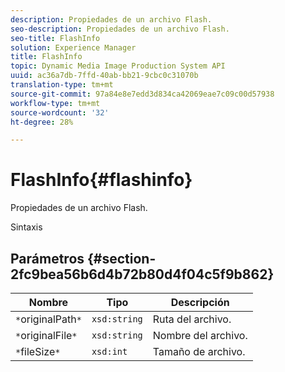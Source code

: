 ```yaml
---
description: Propiedades de un archivo Flash.
seo-description: Propiedades de un archivo Flash.
seo-title: FlashInfo
solution: Experience Manager
title: FlashInfo
topic: Dynamic Media Image Production System API
uuid: ac36a7db-7ffd-40ab-bb21-9cbc0c31070b
translation-type: tm+mt
source-git-commit: 97a84e8e7edd3d834ca42069eae7c09c00d57938
workflow-type: tm+mt
source-wordcount: '32'
ht-degree: 28%

---
```



# FlashInfo{#flashinfo}

Propiedades de un archivo Flash.

Sintaxis

## Parámetros {#section-2fc9bea56b6d4b72b80d4f04c5f9b862}

| Nombre | Tipo | Descripción |
|---|---|---|
| `*`originalPath`*` | `xsd:string` | Ruta del archivo. |
| `*`originalFile`*` | `xsd:string` | Nombre del archivo. |
| `*`fileSize`*` | `xsd:int` | Tamaño de archivo. |

